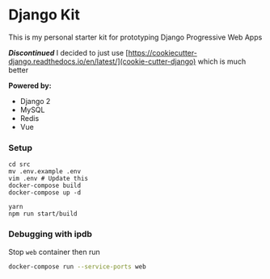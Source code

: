 # Django Kit

This is my personal starter kit for prototyping Django Progressive Web Apps

**_Discontinued_** I decided to just use [https://cookiecutter-django.readthedocs.io/en/latest/](cookie-cutter-django) which is much better

**Powered by:** 
* Django 2
* MySQL
* Redis
* Vue

### Setup

```
cd src
mv .env.example .env
vim .env # Update this
docker-compose build
docker-compose up -d 

yarn
npm run start/build
```

### Debugging with ipdb

Stop `web` container then run

```sh
docker-compose run --service-ports web
```
